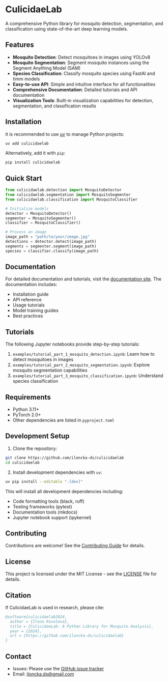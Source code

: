# CulicidaeLab

A comprehensive Python library for mosquito detection, segmentation, and classification using state-of-the-art deep learning models.

## Features

- **Mosquito Detection**: Detect mosquitoes in images using YOLOv8
- **Mosquito Segmentation**: Segment mosquito instances using the Segment Anything Model (SAM)
- **Species Classification**: Classify mosquito species using FastAI and timm models
- **Easy-to-use API**: Simple and intuitive interface for all functionalities
- **Comprehensive Documentation**: Detailed tutorials and API documentation
- **Visualization Tools**: Built-in visualization capabilities for detection, segmentation, and classification results

## Installation

It is recommended to use [uv](https://docs.astral.sh/uv/) to manage Python projects:

```bash
uv add culicidaelab
```

Alternatively, add it with `pip`:

```bash
pip install culicidaelab
```
## Quick Start

```python
from culicidaelab.detection import MosquitoDetector
from culicidaelab.segmentation import MosquitoSegmenter
from culicidaelab.classification import MosquitoClassifier

# Initialize models
detector = MosquitoDetector()
segmenter = MosquitoSegmenter()
classifier = MosquitoClassifier()

# Process an image
image_path = "path/to/your/image.jpg"
detections = detector.detect(image_path)
segments = segmenter.segment(image_path)
species = classifier.classify(image_path)
```

## Documentation

For detailed documentation and tutorials, visit the [documentation site](https://your-docs-site.com). The documentation includes:

- Installation guide
- API reference
- Usage tutorials
- Model training guides
- Best practices

## Tutorials

The following Jupyter notebooks provide step-by-step tutorials:

1. `examples/tutorial_part_1_mosquito_detection.ipynb`: Learn how to detect mosquitoes in images
2. `examples/tutorial_part_2_mosquito_segmentation.ipynb`: Explore mosquito segmentation capabilities
3. `examples/tutorial_part_3_mosquito_classification.ipynb`: Understand species classification

## Requirements

- Python 3.11+
- PyTorch 2.0+
- Other dependencies are listed in `pyproject.toml`

## Development Setup

1. Clone the repository:
```bash
git clone https://github.com/iloncka-ds/culicidaelab
cd culicidaelab
```

2. Install development dependencies with `uv`:
```bash
uv pip install --editable ".[dev]"
```

This will install all development dependencies including:
- Code formatting tools (black, ruff)
- Testing frameworks (pytest)
- Documentation tools (mkdocs)
- Jupyter notebook support (ipykernel)

## Contributing

Contributions are welcome! See the [Contributing Guide](CONTRIBUTING.md) for details.

## License

This project is licensed under the MIT License - see the [LICENSE](LICENSE) file for details.

## Citation

If CulicidaeLab is used in research, please cite:

```bibtex
@software{culicidaelab2024,
  author = {Ilona Kovaleva},
  title = {CulicidaeLab: A Python Library for Mosquito Analysis},
  year = {2024},
  url = {https://github.com/iloncka-ds/culicidaelab}
}
```

## Contact

- Issues: Please use the [GitHub issue tracker](https://github.com/iloncka-ds/culicidaelab/issues)
- Email: iloncka.ds@gmail.com
